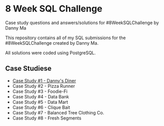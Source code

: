 # 8 Week SQL Challenge

Case study questions and answers/solutions for #8WeekSQLChallenge by Danny Ma

This repository contains all of my SQL submissions for the #8WeekSQLChallenge created by Danny Ma.

All solutions were coded using PostgreSQL.
## Case Studiese
* [Case Study #1 - Danny's Diner](https://github.com/sergeikononov/8_Week_SQL_Challenge/tree/main/Case%20Study%20%231%20-%20Danny's%20Diner)
* Case Study #2 - Pizza Runner
* Case Study #3 - Foodie-Fi
* Case Study #4 - Data Bank
* Case Study #5 - Data Mart
* Case Study #6 - Clique Bait
* Case Study #7 - Balanced Tree Clothing Co.
* Case Study #8 - Fresh Segments
